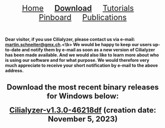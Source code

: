 <div align="center"> 
   <a href="./index.html" style="font-size:25px;font-weight:400;"       >Home</a>  &nbsp;&nbsp;&nbsp;&nbsp;&nbsp;&nbsp;&nbsp;
   <a href="./download.html" style="font-size:25px;font-weight:600;"     >Download</a>  &nbsp;&nbsp;&nbsp;&nbsp;&nbsp;&nbsp;&nbsp;
   <a href="./tutorials.html" style="font-size:25px;font-weight:400;"    >Tutorials</a> &nbsp;&nbsp;&nbsp;&nbsp;&nbsp;&nbsp;&nbsp;
   <a href="./pinboard.html" style="font-size:25px;font-weight:400;"     >Pinboard</a>  &nbsp;&nbsp;&nbsp;&nbsp;&nbsp;&nbsp;&nbsp;
   <a href="./publications.html" style="font-size:25px;font-weight:400;" >Publications</a> 
</div> 


<br />
<br />

<!--
<b>General comment on Cilialyzer releases:</b>  <br />
Please note that the Cilialyzer is currently undergoing further development. 
Unfortunately, the software still crashes occasionally. We will take care of these (in)stability problems in the next few weeks and release a considerably more stable version
by the beginning of 2024. 
Furthermore, it is important to note that we have the impression that running Cilialyzer by executing the compiled binary release for Windows is unfortunately the least stable variant of 
using Cilialyzer. 
We recommend to run the Cilialyzer from the Python environment. However, the clearly most stable variant of using Cilialyzer 
is to run it within the Python environment installed on a machine running Ubuntu Linux.  
--> 


<b> Dear visitor, if you use Cilialyzer, please contact us via e-mail: martin.schneiter@gmx.ch.<\b>
We would be happy to keep our users up-to-date and notify them by e-mail as soon as a new version of Cilialyzer has been made available. 
And we would also like to learn more about who is using our software and for what purpose. 
We would therefore very much appreciate to receive your short notification by e-mail to the above address.

<br />
<div align="center"> 
   <font size="+2">
   <b> Download the most recent binary releases for Windows below: </b>
   </font>
</div>
<br />
<div align="center">
   <b>
   <font size="+2"> <a href="https://github.com/msdev87/Cilialyzer/releases/tag/Cilialyzer-v1.3.0-46218df" download="">Cilialyzer-v1.3.0-46218df</a> (creation date: November 5, 2023) </font>
   </b>
</div> 
<br />
<br />

<!--
<b>List of most important changes made to version 1.2.0:</b>  <br />

<b> Acitivity map:</b>  <br />
The calculation of the activity map has been heavily revised. 
The current calculation correlates now well with our visual assessment of the proportion of active cilia. 
We will provide here a link to a report of the newly implemented algorithm. 

<b> Pixel Binning: </b>  <br />
A 'Pixel Binning' button has been added to the ROI-selection tab. If pressed, a 2x2 pixel binning (cubic interpolation) is performed. 
Please note that it may make sense to perform a pixel binning, as many calculations are time-consuming and/or memory-intensive. 

<b> Image stabilization: </b>  <br />
In most cases it should no longer be necessary to manually crop the video after performing an image stabilization, as the video gets now cropped automatically after having been stabilized. 

<b> ROI-selection: </b>  <br />
A region of interest can now be selected repeatedly. 

<b> Image rotation: </b>  <br />
Bug considering the image rotation has now been solved. (After having been rotated, the video does now actually remain rotated.) 



____________________________________________________________________________________________________________

Cilialyzer version 1.2.0 was described in our first publication on Cilialyzer (<a href="./publications.md">Download publication</a>).

<br />   
   <a href="https://github.com/msdev87/Cilialyzer/releases/tag/Cilialyzer-v1.2.1-b3098cb" download="">Cilialyzer-v1.2.1-b3098cb</a> (creation date: July 18, 2023)
<br />



<!--
<br />
<div align="center">      
   <a href="Cilialyzer-v1.2.0-67303f.zip" download="">Cilialyzer-v1.2.0-67303f.zip</a> (creation date: January 22, 2022)
</div> 
<div align="center">      
   <a href="Cilialyzer-v1.1.1-048a3b.zip" download="">Cilialyzer-v1.1.1-048a3b.zip</a> (creation date: October 4, 2022)
</div> 
<div align="center">      
   <a href="Cilialyzer-v1.0.0-91f24d4.zip" download="">Cilialyzer-v1.0.0-91f24d4.zip</a> (creation date: December 13, 2021)
</div> 
-->
   

<br />

